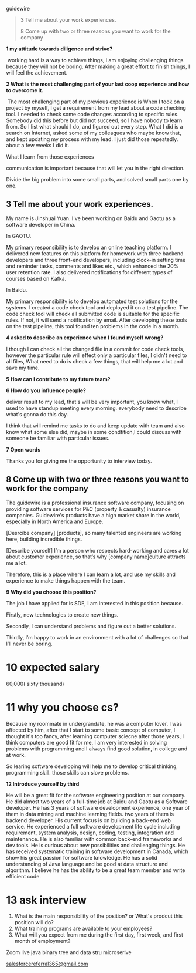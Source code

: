 guidewire 

>   3 Tell me about your work experiences.
>
>   8 Come up with two or three reasons you want to work for the company





**1 my attitude towards diligence and strive?**

​	working hard is a way to achieve things, I am enjoying challenging things because they will not be boring. After making a great effort to finish things, I will feel the achievement.

**2 What is the most challenging part of your last coop experience and how to overcome it.**

​	The most challenging part of my previous experience is When I took on a project by myself, I get a requirement from my lead about a code checking tool. I needed to check some code changes according to specific rules. Somebody did this before but did not succeed, so I have nobody to learn from. So I list what should I do, and figured out every step. What I did is a search on Internet, asked some of my colleagues who maybe know that, and kept updating my process with my lead. I just did those repeatedly. about a few weeks I did it.

What I learn from those experiences 

communication is important because that will let you in the right direction. 

Divide the big problem into some small parts, and solved small parts one by one.

## **3 Tell me about your work experiences.**

My name is Jinshuai Yuan. I've been working on Baidu and Gaotu as a software developer in China. 

 In GAOTU.  

My primary responsibility is to develop an online teaching platform.  I delivered new features on this platform for homework with three backend developers and three front-end developers, including clock-in setting time and reminder tasks, comments and likes etc., which enhanced the 20% user retention rate.  I also delivered notifications for different types of courses based on Kafka. 

 In Baidu. 

My primary responsibility is to develop automated test solutions for the systems.  I created a code check tool and deployed it on a test pipeline.  The code check tool will check all submitted code is suitable for the specific rules.  If not, it will send a notification by email.  After developing these tools on the test pipeline, this tool found ten problems in the code in a month.



**4 asked to describe an experience when I found myself wrong?**

I though I can check all the changed file in a commit for code check tools, however the particular rule will effect only a particular files, I didn't need to all files, What need to do is check a few things, that will help me a lot and save my time. 

**5 How can I contribute to my future team?**



**6 How do you influence people?**

deliver result to my lead, that's will be very important, you know what,  I used to have standup meeting every morning. everybody need to describe what's gonna do this day.

I think that will remind me tasks to do and keep update with team and also know what some else did, maybe in some condtition,I could discuss with someone be familiar with particular issues.



**7 Open words**

Thanks you for giving me the opportunity to interview today.



##  **8 Come up with two or three reasons you want to work for the company**

The guidewire is a professional insurance software company, focusing on providing software services for P&C (property & casualty) insurance companies. Guidewire's products have a high market share in the world, especially in North America and Europe.

[Desrcibe company] [products], so many talented engineers are working here, building incredible things.

[Describe yourself] I’m a person who respects hard-working and cares a lot about customer experience, so that’s why [company name]culture attracts me a lot.

Therefore, this is a place where I can learn a lot, and use my skills and experience to make things happen with the team.



**9 Why did  you choose this position?**

The job I have applied for is SDE, I am interested in this position because.

Firstly, new technologies to create new things.

Secondly, I can understand problems and figure out a better solutions.

Thirdly, I’m happy to work in an environment with a lot of challenges so that I’ll never be boring.



# **10 expected salary**

60,000( sixty thousand)



# **11 why you choose cs?**

Because my roommate in undergrandate, he was a computer lover. I was affected by him, after that I start to some basic concept of computer, I thought it's too fancy, after learning computer sciecne after those years, I think computers are good fit for me, I am very interested in solving problems with programming and I always find good solution, in college and at work.

So learing software developing will help me to develop critical thinking, programming skill. those skills can slove problems.



**12 Introduce yourself by third**

He will be a great fit for the software engineering position at our company. He did almost two years of a full-time job at Baidu and Gaotu as a Software developer. He has 3 years of software development experience, one year of them in data mining and machine learning fields. two years of them is backend developer. His current focus is on building a back-end web service. He experienced a full software development life cycle including requirement, system analysis, design, coding, testing, integration and maintenance. He is also familiar with common back-end frameworks and dev tools. He is curious about new possibilities and challenging things. He has received systematic training in software development in Canada, which show his great passion for software knowledge. He has a solid understanding of Java language and be good at data structure and algorithm. I believe he has the ability to be a great team member and write efficient code. 



# **13 ask interview**

1.   What is the main responsibility of the position? or What's prodcut this position will do?
2.   What training programs are available to your employees?
3.   What will you expect from me during the first day, first week, and first month of employment?



Zoom live java binary tree and data stru microserive



salesforcereferral365@gmail.com


